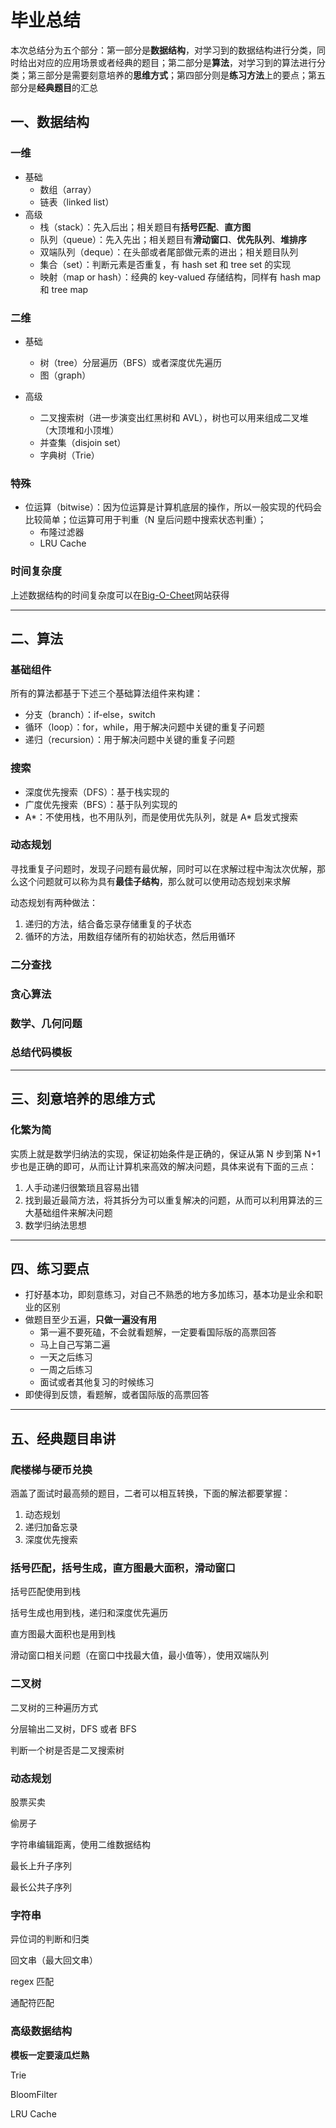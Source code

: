 # 毕业总结

本次总结分为五个部分：第一部分是**数据结构**，对学习到的数据结构进行分类，同时给出对应的应用场景或者经典的题目；第二部分是**算法**，对学习到的算法进行分类；第三部分是需要刻意培养的**思维方式**；第四部分则是**练习方法**上的要点；第五部分是**经典题目**的汇总

## 一、数据结构

### 一维
+  基础
    + 数组（array）
    + 链表（linked list）
+ 高级
    + 栈（stack）：先入后出；相关题目有**括号匹配**、**直方图**
    + 队列（queue）：先入先出；相关题目有**滑动窗口**、**优先队列**、**堆排序**
    + 双端队列（deque）：在头部或者尾部做元素的进出；相关题目队列
    + 集合（set）：判断元素是否重复，有 hash set 和 tree set 的实现
    + 映射（map or hash）：经典的 key-valued 存储结构，同样有 hash map 和 tree map

    
### 二维
+ 基础
    + 树（tree）分层遍历（BFS）或者深度优先遍历
    + 图（graph）

+ 高级
    + 二叉搜索树（进一步演变出红黑树和 AVL），树也可以用来组成二叉堆（大顶堆和小顶堆）
    + 并查集（disjoin set）
    + 字典树（Trie）

### 特殊
+ 位运算（bitwise）：因为位运算是计算机底层的操作，所以一般实现的代码会比较简单；位运算可用于判重（N 皇后问题中搜索状态判重）；
    + 布隆过滤器
    + LRU Cache

### 时间复杂度
上述数据结构的时间复杂度可以在[Big-O-Cheet](https://www.bigocheatsheet.com/)网站获得

---

## 二、算法

### 基础组件
所有的算法都基于下述三个基础算法组件来构建：
+ 分支（branch）：if-else，switch
+ 循环（loop）：for，while，用于解决问题中关键的重复子问题
+ 递归（recursion）：用于解决问题中关键的重复子问题

### 搜索
+ 深度优先搜索（DFS）：基于栈实现的
+ 广度优先搜索（BFS）：基于队列实现的
+ A*：不使用栈，也不用队列，而是使用优先队列，就是 A* 启发式搜索

### 动态规划

寻找重复子问题时，发现子问题有最优解，同时可以在求解过程中淘汰次优解，那么这个问题就可以称为具有**最佳子结构**，那么就可以使用动态规划来求解

动态规划有两种做法：
1. 递归的方法，结合备忘录存储重复的子状态
2. 循环的方法，用数组存储所有的初始状态，然后用循环

### 二分查找

### 贪心算法

### 数学、几何问题

### **总结代码模板**

---

## 三、刻意培养的思维方式

### 化繁为简
实质上就是数学归纳法的实现，保证初始条件是正确的，保证从第 N 步到第 N+1 步也是正确的即可，从而让计算机来高效的解决问题，具体来说有下面的三点：

1. 人手动递归很繁琐且容易出错
2. 找到最近最简方法，将其拆分为可以重复解决的问题，从而可以利用算法的三大基础组件来解决问题
3. 数学归纳法思想

---

## 四、练习要点

+ 打好基本功，即刻意练习，对自己不熟悉的地方多加练习，基本功是业余和职业的区别
+ 做题目至少五遍，**只做一遍没有用**
    + 第一遍不要死磕，不会就看题解，一定要看国际版的高票回答
    + 马上自己写第二遍
    + 一天之后练习
    + 一周之后练习
    + 面试或者其他复习的时候练习
+ 即使得到反馈，看题解，或者国际版的高票回答

---

## 五、经典题目串讲

### 爬楼梯与硬币兑换

涵盖了面试时最高频的题目，二者可以相互转换，下面的解法都要掌握：

1. 动态规划
2. 递归加备忘录
3. 深度优先搜索

### 括号匹配，括号生成，直方图最大面积，滑动窗口

括号匹配使用到栈

括号生成也用到栈，递归和深度优先遍历

直方图最大面积也是用到栈

滑动窗口相关问题（在窗口中找最大值，最小值等），使用双端队列

### 二叉树

二叉树的三种遍历方式

分层输出二叉树，DFS 或者 BFS

判断一个树是否是二叉搜索树

### 动态规划

股票买卖

偷房子

字符串编辑距离，使用二维数据结构

最长上升子序列

最长公共子序列

### 字符串

异位词的判断和归类

回文串（最大回文串）

regex 匹配

通配符匹配

### 高级数据结构

**模板一定要滚瓜烂熟**

Trie

BloomFilter

LRU Cache


    
